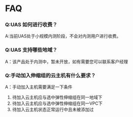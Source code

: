 # FAQ


### Q:UAS 如何进行收费？

A:当前UAS处于小规模内测阶段，不会对内测用户进行收费。

<!--
### Q:UAS 定时任务如何设置？

A:UAS的定时任务采用5域的Cron语法进行设置。 详情请见[定时任务](http://docs.ucloud.cn/uas/guide/schedule)
-->
### Q:UAS 支持哪些地域？

<!--
A：UAS本质上是全局产品，通过内部通道对云主机和负载均衡进行管理。不过海外存在不同程度的专线延迟，请用户知晓。
-->
A：该产品处于内测中，暂未开放，如有需要您可以联系客户经理

### Q:手动加入伸缩组的云主机有什么要求？
A：手动加入主机需要满足一下条件   
1. 待加入云主机应与选中弹性伸缩组在同一地域下   
2. 待加入云主机应与选中弹性伸缩组在同一VPC下   
3. 待加入云主机状态正常运行中且未被添加过   
